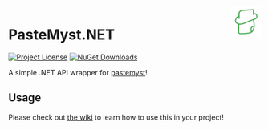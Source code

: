 <img src="docs/icon.png" align="right" height="60" />

# PasteMyst.NET

[![Project License](https://img.shields.io/github/license/dentolos19/PasteMystNet?style=flat-square)](./LICENSE)
[![NuGet Downloads](https://img.shields.io/nuget/dt/PasteMystNet?style=flat-square)](https://nuget.org/packages/PasteMystNet)

A simple .NET API wrapper for [pastemyst](https://paste.myst.rs)!

## Usage

Please check out [the wiki](https://github.com/dentolos19/PasteMystNet/wiki) to learn how to use this in your project!